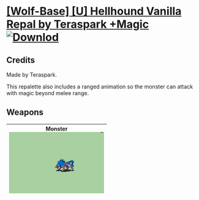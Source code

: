 # [\[Wolf-Base\] \[U\] Hellhound Vanilla Repal by Teraspark +Magic](./) [![Downlod](https://img.shields.io/badge/Download--red?style=social&logo=github)](https://minhaskamal.github.io/DownGit/#/home?url=https://github.com/Klokinator/FE-Repo/tree/main/Battle%20Animations%2FMonsters%20-%20Basic%20Types%2F%5BWolf-Base%5D%20%5BU%5D%20Hellhound%20Vanilla%20Repal%20by%20Teraspark%20%2BMagic)
## Credits

Made by Teraspark.

This repalette also includes a ranged animation so the monster can attack with magic beyond melee range.

## Weapons

| <b>Monster</b><br/><img alt="Monster animation" src="./8.%20Monster/Monster.gif"/> |
| :---: |
